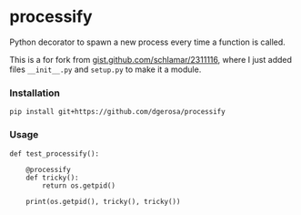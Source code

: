 # processify

Python decorator to spawn a new process every time a function is called.

This is a for fork from [gist.github.com/schlamar/2311116](https://gist.github.com/schlamar/2311116), where I just added files  `__init__.py` and `setup.py` to make it a module.

### Installation

    pip install git+https://github.com/dgerosa/processify

### Usage

    def test_processify():

        @processify
        def tricky():
            return os.getpid()

        print(os.getpid(), tricky(), tricky())
    
    
